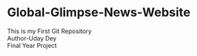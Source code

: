 # Global-Glimpse-News-Website <br>

This is my First Git Repository <br>
Author-Uday Dey<br>
Final Year Project
